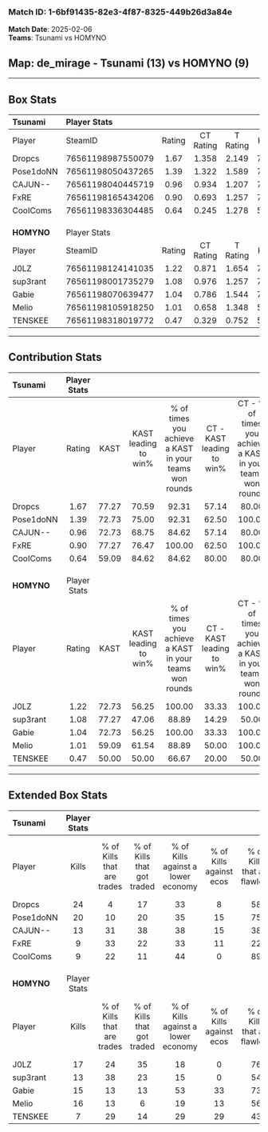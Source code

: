 ### Match ID: 1-6bf91435-82e3-4f87-8325-449b26d3a84e  
**Match Date**: 2025-02-06  
**Teams**: Tsunami vs HOMYNO  

## **Map**: de_mirage - Tsunami (13) vs HOMYNO (9)  
---  

## Box Stats  

| **Tsunami** | Player Stats      |        |           |          |       |       |       |         |        |      |     |
| :- | :- | :-: | :-: | :-: | :-: | :-: | :-: | :-: | :-: | :-: | :-: |
| Player      | SteamID           | Rating | CT Rating | T Rating | KAST  |  ADR  | Kills | Assists | Deaths | K/D  | HS% |
| Dropcs      | 76561198987550079 |  1.67  |   1.358   |  2.149   | 77.27 | 112.4 |  24   |    7    |   12   | 2.00 | 66  |
| Pose1doNN   | 76561198050437265 |  1.39  |   1.322   |  1.589   | 72.73 | 95.3  |  20   |    5    |   13   | 1.54 | 35  |
| CAJUN--     | 76561198040445719 |  0.96  |   0.934   |  1.207   | 72.73 | 62.1  |  13   |    5    |   15   | 0.87 | 15  |
| FxRE        | 76561198165434206 |  0.90  |   0.693   |  1.257   | 77.27 | 57.9  |   9   |    6    |   12   | 0.75 | 44  |
| CooIComs    | 76561198336304485 |  0.64  |   0.245   |  1.278   | 59.09 | 50.1  |   9   |    5    |   16   | 0.56 | 77  |
|             |                   |        |           |          |       |       |       |         |        |      |     |
|             |                   |        |           |          |       |       |       |         |        |      |     |
|             |                   |        |           |          |       |       |       |         |        |      |     |
| **HOMYNO**  | Player Stats      |        |           |          |       |       |       |         |        |      |     |
| Player      | SteamID           | Rating | CT Rating | T Rating | KAST  |  ADR  | Kills | Assists | Deaths | K/D  | HS% |
| J0LZ        | 76561198124141035 |  1.22  |   0.871   |  1.654   | 72.73 | 99.1  |  17   |    7    |   16   | 1.06 | 35  |
| sup3rant    | 76561198001735279 |  1.08  |   0.976   |  1.257   | 77.27 | 63.1  |  13   |    2    |   11   | 1.18 | 69  |
| Gabie       | 76561198070639477 |  1.04  |   0.786   |  1.544   | 72.73 | 63.3  |  15   |    5    |   15   | 1.00 | 40  |
| Melio       | 76561198105918250 |  1.01  |   0.658   |  1.348   | 59.09 | 77.4  |  16   |    1    |   15   | 1.07 | 56  |
| TENSKEE     | 76561198318019772 |  0.47  |   0.329   |  0.752   | 50.00 | 56.3  |   7   |    6    |   18   | 0.39 | 71  |
---  

## Contribution Stats  

| **Tsunami** | Player Stats |       |                      |                                                        |                           |                                                             |                          |                                                            |
| :- | :-: | :-: | :-: | :-: | :-: | :-: | :-: | :-: |
| Player      |    Rating    | KAST  | KAST leading to win% | % of times you achieve a KAST in your teams won rounds | CT - KAST leading to win% | CT - % of times you achieve a KAST in your teams won rounds | T - KAST leading to win% | T - % of times you achieve a KAST in your teams won rounds |
| Dropcs      |     1.67     | 77.27 |        70.59         |                         92.31                          |           57.14           |                            80.00                            |          80.00           |                           100.00                           |
| Pose1doNN   |     1.39     | 72.73 |        75.00         |                         92.31                          |           62.50           |                           100.00                            |          87.50           |                           87.50                            |
| CAJUN--     |     0.96     | 72.73 |        68.75         |                         84.62                          |           57.14           |                            80.00                            |          77.78           |                           87.50                            |
| FxRE        |     0.90     | 77.27 |        76.47         |                         100.00                         |           62.50           |                           100.00                            |          88.89           |                           100.00                           |
| CooIComs    |     0.64     | 59.09 |        84.62         |                         84.62                          |           80.00           |                            80.00                            |          87.50           |                           87.50                            |
|             |              |       |                      |                                                        |                           |                                                             |                          |                                                            |
|             |              |       |                      |                                                        |                           |                                                             |                          |                                                            |
|             |              |       |                      |                                                        |                           |                                                             |                          |                                                            |
| **HOMYNO**  | Player Stats |       |                      |                                                        |                           |                                                             |                          |                                                            |
| Player      |    Rating    | KAST  | KAST leading to win% | % of times you achieve a KAST in your teams won rounds | CT - KAST leading to win% | CT - % of times you achieve a KAST in your teams won rounds | T - KAST leading to win% | T - % of times you achieve a KAST in your teams won rounds |
| J0LZ        |     1.22     | 72.73 |        56.25         |                         100.00                         |           33.33           |                           100.00                            |          70.00           |                           100.00                           |
| sup3rant    |     1.08     | 77.27 |        47.06         |                         88.89                          |           14.29           |                            50.00                            |          70.00           |                           100.00                           |
| Gabie       |     1.04     | 72.73 |        56.25         |                         100.00                         |           33.33           |                           100.00                            |          70.00           |                           100.00                           |
| Melio       |     1.01     | 59.09 |        61.54         |                         88.89                          |           50.00           |                           100.00                            |          66.67           |                           85.71                            |
| TENSKEE     |     0.47     | 50.00 |        50.00         |                         66.67                          |           20.00           |                            50.00                            |          71.43           |                           71.43                            |
---  

## Extended Box Stats  

| **Tsunami** | Player Stats |                            |                            |                                    |                         |                              |                                 |        |                             |                                     |                          |                               |                            |
| :- | :-: | :-: | :-: | :-: | :-: | :-: | :-: | :-: | :-: | :-: | :-: | :-: | :-: |
| Player      |    Kills     | % of Kills that are trades | % of Kills that got traded | % of Kills against a lower economy | % of Kills against ecos | % of Kills that are flawless | % of Kills that are close duels | Deaths | % of Deaths that get traded | % of Deaths against a lower economy | % of Deaths against ecos | % of Deaths that are flawless | % of Deaths that are close |
| Dropcs      |      24      |             4              |             17             |                 33                 |            8            |              58              |                8                |   12   |             17              |                 17                  |            0             |              50               |             17             |
| Pose1doNN   |      20      |             10             |             20             |                 35                 |           15            |              75              |                5                |   13   |             15              |                 23                  |            8             |              54               |             8              |
| CAJUN--     |      13      |             31             |             38             |                 38                 |           15            |              38              |                8                |   15   |             27              |                  7                  |            0             |              60               |             13             |
| FxRE        |      9       |             33             |             22             |                 33                 |           11            |              22              |               11                |   12   |             17              |                 17                  |            8             |              50               |             17             |
| CooIComs    |      9       |             22             |             11             |                 44                 |            0            |              89              |               11                |   16   |             19              |                 25                  |            0             |              94               |             0              |
|             |              |                            |                            |                                    |                         |                              |                                 |        |                             |                                     |                          |                               |                            |
|             |              |                            |                            |                                    |                         |                              |                                 |        |                             |                                     |                          |                               |                            |
|             |              |                            |                            |                                    |                         |                              |                                 |        |                             |                                     |                          |                               |                            |
| **HOMYNO**  | Player Stats |                            |                            |                                    |                         |                              |                                 |        |                             |                                     |                          |                               |                            |
| Player      |    Kills     | % of Kills that are trades | % of Kills that got traded | % of Kills against a lower economy | % of Kills against ecos | % of Kills that are flawless | % of Kills that are close duels | Deaths | % of Deaths that get traded | % of Deaths against a lower economy | % of Deaths against ecos | % of Deaths that are flawless | % of Deaths that are close |
| J0LZ        |      17      |             24             |             35             |                 18                 |            0            |              76              |                0                |   16   |             19              |                 19                  |            13            |              50               |             25             |
| sup3rant    |      13      |             38             |             23             |                 15                 |            0            |              54              |                8                |   11   |             27              |                 18                  |            9             |              73               |             0              |
| Gabie       |      15      |             13             |             13             |                 53                 |           33            |              73              |                7                |   15   |             40              |                 13                  |            0             |              53               |             7              |
| Melio       |      16      |             13             |             6              |                 19                 |           13            |              56              |               13                |   15   |              7              |                  7                  |            0             |              67               |             0              |
| TENSKEE     |      7       |             29             |             14             |                 29                 |           29            |              43              |               43                |   18   |             17              |                 22                  |            11            |              67               |             6              |
